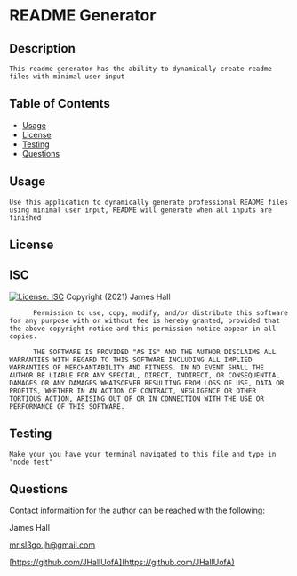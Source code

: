 # README Generator

## Description

    This readme generator has the ability to dynamically create readme files with minimal user input
  
## Table of Contents
* [Usage](#usage)
* [License](#license)
* [Testing](#testing)
* [Questions](#questions)


## Usage
  
    Use this application to dynamically generate professional README files using minimal user input, README will generate when all inputs are finished

## License
  ## ISC
  [![License: ISC](https://img.shields.io/badge/License-ISC-blue.svg)](https://opensource.org/licenses/ISC)
        Copyright (2021) James Hall

          Permission to use, copy, modify, and/or distribute this software for any purpose with or without fee is hereby granted, provided that the above copyright notice and this permission notice appear in all copies.

          THE SOFTWARE IS PROVIDED "AS IS" AND THE AUTHOR DISCLAIMS ALL WARRANTIES WITH REGARD TO THIS SOFTWARE INCLUDING ALL IMPLIED WARRANTIES OF MERCHANTABILITY AND FITNESS. IN NO EVENT SHALL THE AUTHOR BE LIABLE FOR ANY SPECIAL, DIRECT, INDIRECT, OR CONSEQUENTIAL DAMAGES OR ANY DAMAGES WHATSOEVER RESULTING FROM LOSS OF USE, DATA OR PROFITS, WHETHER IN AN ACTION OF CONTRACT, NEGLIGENCE OR OTHER TORTIOUS ACTION, ARISING OUT OF OR IN CONNECTION WITH THE USE OR PERFORMANCE OF THIS SOFTWARE.
        

## Testing
    
    Make your you have your terminal navigated to this file and type in "node test" 
    
## Questions
    
  Contact informaition for the author can be reached with the following:

  James Hall

  [mr.sl3go.jh@gmail.com](mr.sl3go.jh@gmail.com)
    
  [https://github.com/JHallUofA](https://github.com/JHallUofA)
